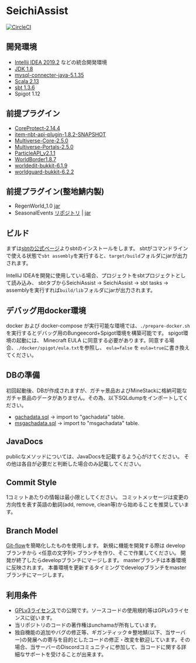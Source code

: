 # SeichiAssist

[![CircleCI](https://circleci.com/gh/GiganticMinecraft/SeichiAssist/tree/master.svg?style=svg)](https://circleci.com/gh/GiganticMinecraft/SeichiAssist/tree/master)

## 開発環境
- [Intellij IDEA 2019.2](https://www.jetbrains.com/idea/) などの統合開発環境
- [JDK 1.8](https://www.oracle.com/technetwork/java/javase/downloads/jdk8-downloads-2133151.html)
- [mysql-connecter-java-5.1.35](https://downloads.mysql.com/archives/c-j/)
- [Scala 2.13](https://www.scala-lang.org/download/)
- [sbt 1.3.6](https://www.scala-sbt.org/1.x/docs/Installing-sbt-on-Windows.html)
- Spigot 1.12

## 前提プラグイン
- [CoreProtect-2.14.4](https://www.spigotmc.org/resources/coreprotect.8631/download?version=231781)
- [item-nbt-api-plugin-1.8.2-SNAPSHOT](https://www.spigotmc.org/resources/item-entity-tile-nbt-api.7939/download?version=241690)
- [Multiverse-Core-2.5.0](https://dev.bukkit.org/projects/multiverse-core/files/2428161/download)
- [Multiverse-Portals-2.5.0](https://dev.bukkit.org/projects/multiverse-portals/files/2428333/download)
- [ParticleAPI_v2.1.1](http://dl.inventivetalent.org/download/?file=plugin/ParticleAPI_v2.1.1)
- [WorldBorder1.8.7](https://dev.bukkit.org/projects/worldborder/files/2415838/download)
- [worldedit-bukkit-6.1.9](https://dev.bukkit.org/projects/worldedit/files/2597538/download)
- [worldguard-bukkit-6.2.2](https://dev.bukkit.org/projects/worldguard/files/2610618/download)

## 前提プラグイン(整地鯖内製)
- RegenWorld_1.0 [jar](https://red.minecraftserver.jp/attachments/download/890/RegenWorld-1.0.jar)
- SeasonalEvents [リポジトリ](https://github.com/GiganticMinecraft/SeasonalEvents) | [jar](https://red.minecraftserver.jp/attachments/download/893/SeasonalEvents.jar)

## ビルド
まずは[sbtの公式ページ](https://www.scala-sbt.org/1.x/docs/Installing-sbt-on-Windows.html)よりsbtのインストールをします。
sbtがコマンドラインで使える状態で`sbt assembly`を実行すると、`target/build`フォルダにjarが出力されます。

IntelliJ IDEAを開発に使用している場合、プロジェクトをsbtプロジェクトとして読み込み、
sbtタブからSeichiAssist -> SeichiAssist -> sbt tasks -> assemblyを実行すれば`build/lib`フォルダにjarが出力されます。

## デバッグ用docker環境

docker および docker-compose が実行可能な環境では、`./prepare-docker.sh`を実行するとデバッグ用のBungeecord+Spigot環境を構築可能です。
spigot環境の起動には、 Minecraft EULA に同意する必要があります。同意する場合、`./docker/spigot/eula.txt`を参照し、 `eula=false` を `eula=true`に書き換えてください。

## DBの準備
初回起動後、DBが作成されますが、ガチャ景品およびMineStackに格納可能なガチャ景品のデータがありません。その為、以下SQLdumpをインポートしてください。
- [gachadata.sql](https://red.minecraftserver.jp/attachments/download/895/gachadata.sql) -> import to "gachadata" table.
- [msgachadata.sql](https://red.minecraftserver.jp/attachments/download/894/msgachadata.sql) -> import to "msgachadata" table.

## JavaDocs
publicなメソッドについては、JavaDocsを記載するよう心がけてください。
その他は各自が必要だと判断した場合のみ記載してください。

## Commit Style
1コミットあたりの情報は最小限としてください。
コミットメッセージは変更の方向性を表す英語の動詞(add, remove, clean等)から始めることを推奨しています。

## Branch Model
[Git-flow](https://qiita.com/KosukeSone/items/514dd24828b485c69a05)を簡略化したものを使用します。
新規に機能を開発する際は develop ブランチから <任意の文字列> ブランチを作り、そこで作業してください。
開発が終了したらdevelopブランチにマージします。
masterブランチは本番環境に反映されます。
本番環境を更新するタイミングでdevelopブランチをmasterブランチにマージします。

## 利用条件
- [GPLv3ライセンス](https://github.com/GiganticMinecraft/SeichiAssist/blob/develop/LICENSE)での公開です。ソースコードの使用規約等はGPLv3ライセンスに従います。
- 当リポジトリのコードの著作権はunchamaが所有しています。
- 独自機能の追加やバグの修正等、ギガンティック☆整地鯖(以下、当サーバー)の発展への寄与を目的としたコードの修正・改変を歓迎しています。その場合、当サーバーのDiscordコミュニティに参加して、当コードに関する詳細なサポートを受けることが出来ます。
